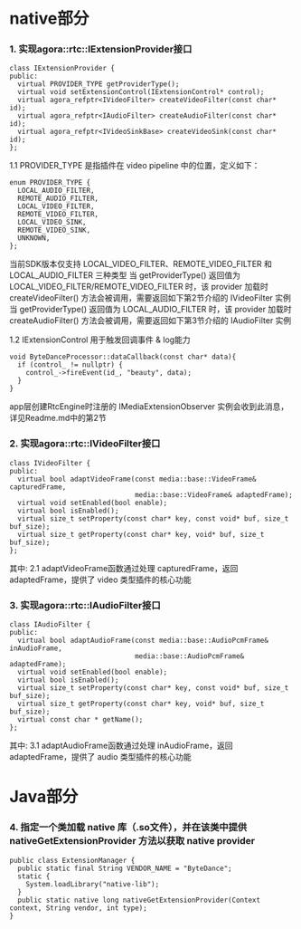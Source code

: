 # native部分
### 1. 实现agora::rtc::IExtensionProvider接口
```
class IExtensionProvider {
public:
  virtual PROVIDER_TYPE getProviderType();
  virtual void setExtensionControl(IExtensionControl* control);
  virtual agora_refptr<IVideoFilter> createVideoFilter(const char* id);
  virtual agora_refptr<IAudioFilter> createAudioFilter(const char* id);
  virtual agora_refptr<IVideoSinkBase> createVideoSink(const char* id);
};
```

1.1 PROVIDER_TYPE 是指插件在 video pipeline 中的位置，定义如下：
```
enum PROVIDER_TYPE {
  LOCAL_AUDIO_FILTER,
  REMOTE_AUDIO_FILTER,
  LOCAL_VIDEO_FILTER,
  REMOTE_VIDEO_FILTER,
  LOCAL_VIDEO_SINK,
  REMOTE_VIDEO_SINK,
  UNKNOWN,
};
```

当前SDK版本仅支持 LOCAL_VIDEO_FILTER、REMOTE_VIDEO_FILTER 和 LOCAL_AUDIO_FILTER 三种类型
当 getProviderType() 返回值为 LOCAL_VIDEO_FILTER/REMOTE_VIDEO_FILTER 时，该 provider 加载时 createVideoFilter() 方法会被调用，需要返回如下第2节介绍的 IVideoFilter 实例
当 getProviderType() 返回值为 LOCAL_AUDIO_FILTER 时，该 provider 加载时 createAudioFilter() 方法会被调用，需要返回如下第3节介绍的 IAudioFilter 实例

1.2 IExtensionControl 用于触发回调事件 & log能力
```
void ByteDanceProcessor::dataCallback(const char* data){
  if (control_ != nullptr) {
	control_->fireEvent(id_, "beauty", data);	
  }
}
```
app层创建RtcEngine时注册的 IMediaExtensionObserver 实例会收到此消息，详见Readme.md中的第2节

### 2. 实现agora::rtc::IVideoFilter接口

```
class IVideoFilter {
public:
  virtual bool adaptVideoFrame(const media::base::VideoFrame& capturedFrame,
                               media::base::VideoFrame& adaptedFrame);
  virtual void setEnabled(bool enable);
  virtual bool isEnabled();
  virtual size_t setProperty(const char* key, const void* buf, size_t buf_size);
  virtual size_t getProperty(const char* key, void* buf, size_t buf_size);
};
```
其中:
2.1 adaptVideoFrame函数通过处理 capturedFrame，返回 adaptedFrame，提供了 video 类型插件的核心功能

### 3. 实现agora::rtc::IAudioFilter接口

```
class IAudioFilter {
public:
  virtual bool adaptAudioFrame(const media::base::AudioPcmFrame& inAudioFrame,
                               media::base::AudioPcmFrame& adaptedFrame);
  virtual void setEnabled(bool enable);
  virtual bool isEnabled();
  virtual size_t setProperty(const char* key, const void* buf, size_t buf_size);
  virtual size_t getProperty(const char* key, void* buf, size_t buf_size);
  virtual const char * getName();
};
```
其中:
3.1 adaptAudioFrame函数通过处理 inAudioFrame，返回 adaptedFrame，提供了 audio 类型插件的核心功能

# Java部分
### 4. 指定一个类加载 native 库（.so文件），并在该类中提供 nativeGetExtensionProvider 方法以获取 native provider
```
public class ExtensionManager {
  public static final String VENDOR_NAME = "ByteDance";
  static {
	System.loadLibrary("native-lib");
  }
  public static native long nativeGetExtensionProvider(Context context, String vendor, int type);
}
```
